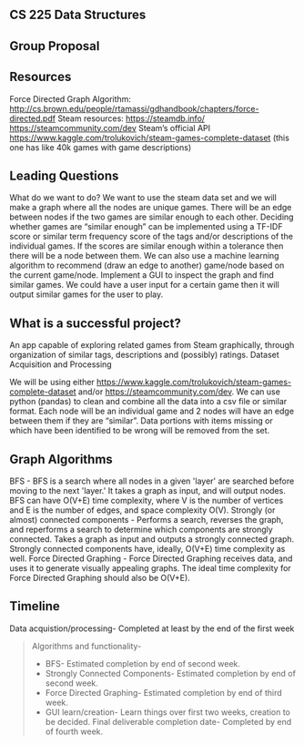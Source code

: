 ## CS 225 Data Structures

## Group Proposal


## Resources
Force Directed Graph Algorithm:
http://cs.brown.edu/people/rtamassi/gdhandbook/chapters/force-directed.pdf
Steam resources:
https://steamdb.info/
https://steamcommunity.com/dev Steam’s official API
https://www.kaggle.com/trolukovich/steam-games-complete-dataset (this one has like 40k games with game descriptions)

## Leading Questions
What do we want to do? 
We want to use the steam data set and we will make a graph where all the nodes are unique games. There will be an edge between nodes if the two games are similar enough to each other. Deciding whether games are “similar enough” can be implemented using a TF-IDF score or similar term frequency score of the tags and/or descriptions of the individual games. If the scores are similar enough within a tolerance then there will be a node between them. We can also use a machine learning algorithm to recommend (draw an edge to another) game/node based on the current game/node.
Implement a GUI to inspect the graph and find similar games. We could have a user input for a certain game then it will output similar games for the user to play.

## What is a successful project?
An app capable of exploring related games from Steam graphically, through organization of similar tags, descriptions and (possibly) ratings.
Dataset Acquisition and Processing

We will be using either https://www.kaggle.com/trolukovich/steam-games-complete-dataset and/or https://steamcommunity.com/dev.
We can use python (pandas) to clean and combine all the data into a csv file or similar format.
Each node will be an individual game and 2 nodes will have an edge between them if they are “similar”.
Data portions with items missing or which have been identified to be wrong will be removed from the set.

## Graph Algorithms
BFS - BFS is a search where all nodes in a given 'layer' are searched before moving to the next 'layer.' It takes a graph as input, and will output nodes. BFS can have O(V+E) time complexity, where V is the number of vertices and E is the number of edges, and space complexity O(V).
Strongly (or almost) connected components - Performs a search, reverses the graph, and reperforms a search to determine which components are strongly connected. Takes a graph as input and outputs a strongly connected graph. Strongly connected components have, ideally, O(V+E) time complexity as well.
Force Directed Graphing - Force Directed Graphing receives data, and uses it to generate visually appealing graphs. The ideal time complexity for Force Directed Graphing should also be O(V+E).

## Timeline
Data acquistion/processing- Completed at least by the end of the first week
> Algorithms and functionality-
>	* BFS- Estimated completion by end of second week.
>	* Strongly Connected Components- Estimated completion by end of second week.
>	* Force Directed Graphing- Estimated completion by end of third week.
>	* GUI learn/creation- Learn things over first two weeks, creation to be decided.
>Final deliverable completion date- Completed by end of fourth week.
